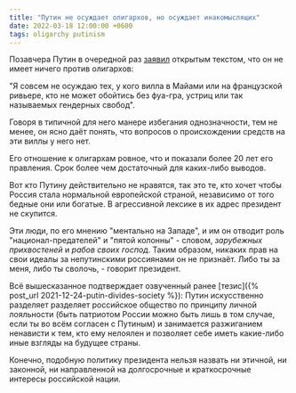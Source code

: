 ```yaml
---
title: "Путин не осуждает олигархов, но осуждает инакомыслящих"
date: 2022-03-18 12:00:00 +0600
tags: oligarchy putinism
---
```

Позавчера Путин в очередной раз [заявил](https://tass.ru/politika/14092393) открытым текстом, что он не имеет ничего против олигархов:

"Я совсем не осуждаю тех, у кого вилла в Майами или на французской ривьере, кто не может обойтись без фуа-гра, устриц или так называемых гендерных свобод".

Говоря в типичной для него манере избегания однозначности, тем не менее, он ясно даёт понять, что вопросов о происхождении средств на эти виллы у него нет.

Его отношение к олигархам ровное, что и показали более 20 лет его правления. Срок более чем достаточный для каких-либо выводов.

Вот кто Путину действительно не нравятся, так это те, кто хочет чтобы Россия стала нормальной европейской страной, независимо от того бедные они или богатые. В агрессивной лексике в их адрес президент не скупится.

Эти люди, по его мнению "ментально на Западе", и им он отводит роль "национал-предателей" и "пятой колонны" - словом, _зарубежных прихвостеней_ и _рабов своих господ_. Таким образом, никаких прав на свои идеалы за непутинскими россиянами он не признаёт. Либо ты за меня, либо ты сволочь, - говорит президент.

Всё вышесказанное подтверждает озвученный ранее [тезис]({% post_url 2021-12-24-putin-divides-society %}): Путин искусственно разделяет разделяет российское общество по принципу личной лояльности (быть патриотом России можно быть лишь в том случае, если ты во всём согласен с Путиным) и занимается разжиганием ненависти к тем, кто ему нелоялен и позволяет себе иметь какие-либо иные взгляды на будущее страны.

Конечно, подобную политику президента нельзя назвать ни этичной, ни законной, ни направленной на долгосрочные и краткосрочные интересы российской нации.
